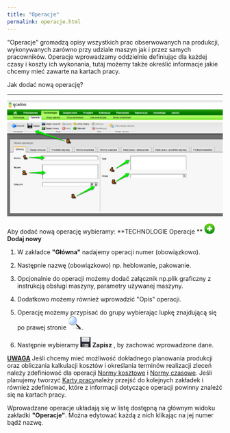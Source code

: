 ```yaml
---
title: "Operacje"
permalink: operacje.html 
---
```


"Operacje" gromadzą opisy wszystkich prac obserwowanych na produkcji, wykonywanych zarówno przy udziale maszyn jak i przez samych pracowników. Operacje wprowadzamy oddzielnie definiując dla każdej czasy i koszty ich wykonania, tutaj możemy także określić informacje jakie chcemy mieć zawarte na kartach pracy. 


<p>Jak dodać nową operację?</p>
    

* * *

[![](/images/Technologie-%20operacje-%20g%C5%82%C3%B3wna.png)](/images/Technologie-%20operacje-%20g%C5%82%C3%B3wna.png)

Aby dodać nową operację wybieramy: **TECHNOLOGIE  Operacje **  ![](/images/newIcon24.png) **Dodaj nowy**   
  

1. W zakładce **"Główna"** nadajemy operacji numer (obowiązkowo).  
  
2. Następnie nazwę (obowiązkowo) np. heblowanie, pakowanie.  
  
3. Opcjonalnie do operacji możemy dodać załącznik np.plik graficzny z instrukcją obsługi maszyny, parametry używanej maszyny.  
  
4. Dodatkowo możemy również wprowadzić "Opis" operacji.  
  
5. Operację możemy przypisać do grupy wybierając lupkę znajdującą się po prawej stronie ![](/images/lupka.png). 

6. Następnie wybieramy ![](/images/saveIcon24.png) **Zapisz** , by zachować wprowadzone dane.

<u><b>UWAGA</b></u> Jeśli chcemy mieć możliwość dokładnego planowania produkcji oraz obliczania kalkulacji kosztów i określania terminów realizacji zleceń należy zdefiniować dla operacji [Normy kosztowe](/normy-kosztowe) i [Normy czasowe](/normy-czasowe). Jeśli planujemy tworzyć [Karty pracy](/karty-pracy)należy przejść do kolejnych zakładek i również zdefiniować, które z informacji dotyczące operacji powinny znaleźć się na kartach pracy. 

  

Wprowadzane operacje układają się w listę dostępną na głównym widoku zakładki **"Operacje"**. Można edytować każdą z nich klikając na jej numer bądź nazwę.
